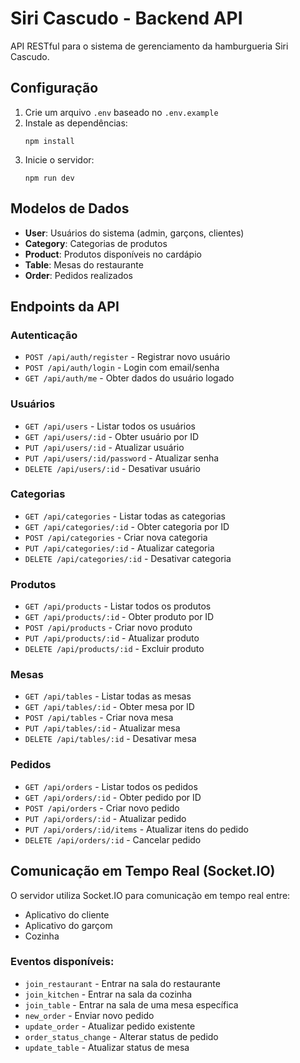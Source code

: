# Siri Cascudo - Backend API

API RESTful para o sistema de gerenciamento da hamburgueria Siri Cascudo.

## Configuração

1. Crie um arquivo `.env` baseado no `.env.example`
2. Instale as dependências:
   ```
   npm install
   ```
3. Inicie o servidor:
   ```
   npm run dev
   ```

## Modelos de Dados

- **User**: Usuários do sistema (admin, garçons, clientes)
- **Category**: Categorias de produtos
- **Product**: Produtos disponíveis no cardápio
- **Table**: Mesas do restaurante
- **Order**: Pedidos realizados

## Endpoints da API

### Autenticação
- `POST /api/auth/register` - Registrar novo usuário
- `POST /api/auth/login` - Login com email/senha
- `GET /api/auth/me` - Obter dados do usuário logado

### Usuários
- `GET /api/users` - Listar todos os usuários
- `GET /api/users/:id` - Obter usuário por ID
- `PUT /api/users/:id` - Atualizar usuário
- `PUT /api/users/:id/password` - Atualizar senha
- `DELETE /api/users/:id` - Desativar usuário

### Categorias
- `GET /api/categories` - Listar todas as categorias
- `GET /api/categories/:id` - Obter categoria por ID
- `POST /api/categories` - Criar nova categoria
- `PUT /api/categories/:id` - Atualizar categoria
- `DELETE /api/categories/:id` - Desativar categoria

### Produtos
- `GET /api/products` - Listar todos os produtos
- `GET /api/products/:id` - Obter produto por ID
- `POST /api/products` - Criar novo produto
- `PUT /api/products/:id` - Atualizar produto
- `DELETE /api/products/:id` - Excluir produto

### Mesas
- `GET /api/tables` - Listar todas as mesas
- `GET /api/tables/:id` - Obter mesa por ID
- `POST /api/tables` - Criar nova mesa
- `PUT /api/tables/:id` - Atualizar mesa
- `DELETE /api/tables/:id` - Desativar mesa

### Pedidos
- `GET /api/orders` - Listar todos os pedidos
- `GET /api/orders/:id` - Obter pedido por ID
- `POST /api/orders` - Criar novo pedido
- `PUT /api/orders/:id` - Atualizar pedido
- `PUT /api/orders/:id/items` - Atualizar itens do pedido
- `DELETE /api/orders/:id` - Cancelar pedido

## Comunicação em Tempo Real (Socket.IO)

O servidor utiliza Socket.IO para comunicação em tempo real entre:
- Aplicativo do cliente
- Aplicativo do garçom
- Cozinha

### Eventos disponíveis:
- `join_restaurant` - Entrar na sala do restaurante
- `join_kitchen` - Entrar na sala da cozinha
- `join_table` - Entrar na sala de uma mesa específica
- `new_order` - Enviar novo pedido
- `update_order` - Atualizar pedido existente
- `order_status_change` - Alterar status de pedido
- `update_table` - Atualizar status de mesa